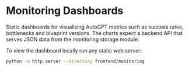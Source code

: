 # Monitoring Dashboards

Static dashboards for visualising AutoGPT metrics such as success rates,
bottlenecks and blueprint versions. The charts expect a backend API that
serves JSON data from the monitoring storage module.

To view the dashboard locally run any static web server:

```bash
python -m http.server --directory frontend/monitoring
```
